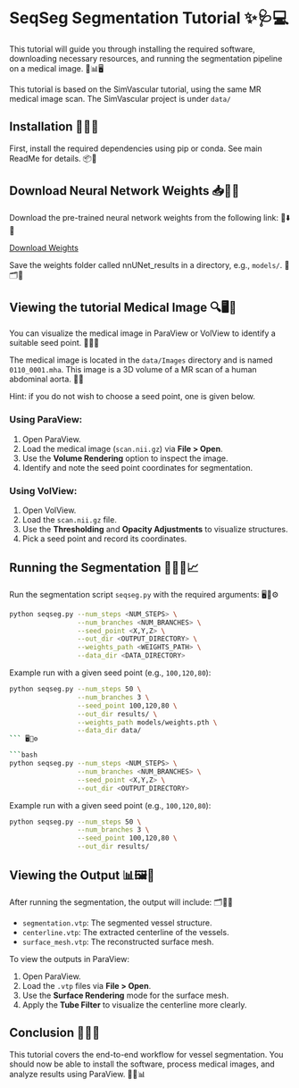 # SeqSeg Segmentation Tutorial ✨🩺💻

This tutorial will guide you through installing the required software, downloading necessary resources, and running the segmentation pipeline on a medical image. 🏥📊🖥️

This tutorial is based on the SimVascular tutorial, using the same MR medical image scan. The SimVascular project is under `data/`

## Installation 🚀🔧🐍

First, install the required dependencies using pip or conda. See main ReadMe for details. 📦🔗

## Download Neural Network Weights 📥🤖📂

Download the pre-trained neural network weights from the following link: 🔗⬇️💾

[Download Weights](<https://zenodo.org/records/15020477>)

Save the weights folder called nnUNet_results in a directory, e.g., `models/`. 📁🗂️💾

## Viewing the tutorial Medical Image 🔍🖥️🩻

You can visualize the medical image in ParaView or VolView to identify a suitable seed point. 🎯🔬👀

The medical image is located in the `data/Images` directory and is named `0110_0001.mha`. This image is a 3D volume of a MR scan of a human abdominal aorta. 🧠🩻

Hint: if you do not wish to choose a seed point, one is given below.

### Using ParaView:
1. Open ParaView.
2. Load the medical image (`scan.nii.gz`) via **File > Open**.
3. Use the **Volume Rendering** option to inspect the image.
4. Identify and note the seed point coordinates for segmentation.

### Using VolView:
1. Open VolView.
2. Load the `scan.nii.gz` file.
3. Use the **Thresholding** and **Opacity Adjustments** to visualize structures.
4. Pick a seed point and record its coordinates.

## Running the Segmentation 🏃‍♂️🧠📈

Run the segmentation script `seqseg.py` with the required arguments: 🖥️🔢⚙️

```bash
python seqseg.py --num_steps <NUM_STEPS> \
                 --num_branches <NUM_BRANCHES> \
                 --seed_point <X,Y,Z> \
                 --out_dir <OUTPUT_DIRECTORY> \
                 --weights_path <WEIGHTS_PATH> \
                 --data_dir <DATA_DIRECTORY>
```

Example run with a given seed point (e.g., `100,120,80`):

```bash
python seqseg.py --num_steps 50 \
                 --num_branches 3 \
                 --seed_point 100,120,80 \
                 --out_dir results/ \
                 --weights_path models/weights.pth \
                 --data_dir data/
``` 🖥️🔢⚙️

```bash
python seqseg.py --num_steps <NUM_STEPS> \
                 --num_branches <NUM_BRANCHES> \
                 --seed_point <X,Y,Z> \
                 --out_dir <OUTPUT_DIRECTORY>
```

Example run with a given seed point (e.g., `100,120,80`):

```bash
python seqseg.py --num_steps 50 \
                 --num_branches 3 \
                 --seed_point 100,120,80 \
                 --out_dir results/
```

## Viewing the Output 📊🖼️🔬

After running the segmentation, the output will include: 🗂️📁✅
- `segmentation.vtp`: The segmented vessel structure.
- `centerline.vtp`: The extracted centerline of the vessels.
- `surface_mesh.vtp`: The reconstructed surface mesh.

To view the outputs in ParaView:
1. Open ParaView.
2. Load the `.vtp` files via **File > Open**.
3. Use the **Surface Rendering** mode for the surface mesh.
4. Apply the **Tube Filter** to visualize the centerline more clearly.

## Conclusion 🎯✅📌

This tutorial covers the end-to-end workflow for vessel segmentation. You should now be able to install the software, process medical images, and analyze results using ParaView. 🏥🧠📊

